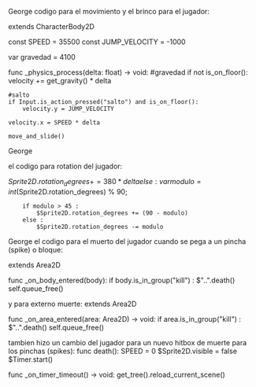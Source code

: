 George
codigo para el movimiento y el  brinco para el jugador:

extends CharacterBody2D


const SPEED = 35500
const JUMP_VELOCITY = -1000

var gravedad = 4100


func _physics_process(delta: float) -> void:
	#gravedad
	if not is_on_floor():
		velocity += get_gravity() * delta

	#salto
	if Input.is_action_pressed("salto") and is_on_floor():
		velocity.y = JUMP_VELOCITY

	velocity.x = SPEED * delta

	move_and_slide()
George

el codigo para rotation del jugador:

$Sprite2D.rotation_degrees += 380 * delta
	else :
		var modulo = int($Sprite2D.rotation_degrees) % 90;
	
		if modulo > 45 :
			$Sprite2D.rotation_degrees += (90 - modulo)
		else :
			$Sprite2D.rotation_degrees -= modulo

   George
   el codigo para el muerto del jugador cuando se pega a un pincha (spike) o bloque:
   
   extends Area2D

func _on_body_entered(body):
	if body.is_in_group("kill") :
		$"..".death()
		self.queue_free()
  
y para externo muerte:
extends Area2D

func _on_area_entered(area: Area2D) -> void:
	if area.is_in_group("kill") :
		$"..".death()
		self.queue_free()
  
tambien hizo un cambio del jugador para un nuevo hitbox de muerte para los pinchas (spikes):
func death():
	SPEED = 0
	$Sprite2D.visible = false
	$Timer.start()
	

func _on_timer_timeout() -> void:
	get_tree().reload_current_scene()
